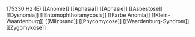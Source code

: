 175330 Hz (E)
[[Anomie]]
[[Aphasia]]
[[Aphasie]]
[[Asbestose]]
[[Dysnomia]]
[[Entomophthoramycosis]]
[[Farbe Anomia]]
[[Klein-Waardenburg]]
[[Milzbrand]]
[[Phycomycose]]
[[Waardenburg-Syndrom]]
[[Zygomykose]]